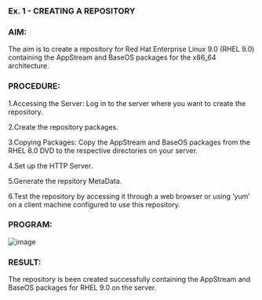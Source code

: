 ### Ex. 1 - CREATING A REPOSITORY

### AIM:
The aim is to create a repository for Red Hat Enterprise Linux 9.0 (RHEL 9.0) containing the AppStream and BaseOS packages for the x86_64 architecture.

### PROCEDURE:
1.Accessing the Server: Log in to the server where you want to create the repository.

2.Create the repository packages.

3.Copying Packages: Copy the AppStream and BaseOS packages from the RHEL 8.0 DVD to the respective directories on your server.

4.Set up the HTTP Server.

5.Generate the repsitory MetaData.

6.Test the repository by accessing it through a web browser or using ‘yum’ on a client machine configured to use this repository.

### PROGRAM:
![image](https://github.com/SamyukthaSreenivasan/Creating-a-repository/assets/119475703/513ccd4b-4084-4c32-a353-082c95f1f6d5)

### RESULT:
The repository is been created successfully containing the AppStream and BaseOS packages for RHEL 9.0 on the server.
